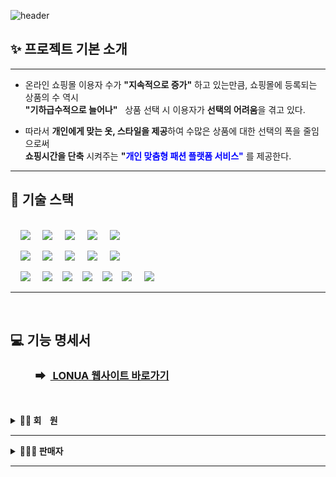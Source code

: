![header](https://capsule-render.vercel.app/api?type=Waving&color=F7BE81&height=250&section=header&text=👕LONUA👕&desc=All%20For%20Individual%20Customized%20Fashion&descSize=20&descAlign=50&descAlignY=70&fontSize=100&animation=fadeIn&fontColor=B404AE)

## ✨ 프로젝트 기본 소개

---

- 온라인 쇼핑몰 이용자 수가 **"지속적으로 증가"** 하고 있는만큼, 쇼핑몰에 등록되는 상품의 수 역시  
  **"기하급수적으로 늘어나"** &nbsp;&nbsp;상품 선택 시 이용자가 **선택의 어려움**을 겪고 있다.

- 따라서 **개인에게 맞는 옷, 스타일을 제공**하여 수많은 상품에 대한 선택의 폭을 줄임으로써  
  **쇼핑시간을 단축** 시켜주는 **"<span style="color:blue">개인 맞춤형 패션 플랫폼 서비스"</span>** 를 제공한다.

---

## 📌 기술 스택

<br>
&nbsp;&nbsp;&nbsp;&nbsp;<img src="https://img.shields.io/badge/GitHub-181717?style=flat&logo=GitHub&logoColor=white&color=black"></a></a>
&nbsp;&nbsp;&nbsp;&nbsp;<img src="https://img.shields.io/badge/Git-F05032?style=flat&logo=Git&logoColor=white&color=ffa500"></a></a>
&nbsp;&nbsp;&nbsp;&nbsp;<img src="https://img.shields.io/badge/MySQL InnoDB-4479A1?style=flat&logo=MySQL&logoColor=white"/></a></a>
&nbsp;&nbsp;&nbsp;&nbsp;<img src="https://img.shields.io/badge/Spring Boot-6DB33F?style=flat&logo=springBoot&logoColor=white&color=green"/></a></a>
&nbsp;&nbsp;&nbsp;&nbsp;<img src="https://img.shields.io/badge/Spring Security-6DB33F?style=flat&logo=Spring Security&logoColor=white&color=green"></a></a><br>

&nbsp;&nbsp;&nbsp;&nbsp;<img src="https://img.shields.io/badge/Amazon AWS-232F3E?style=flat&logo=AmazonAWS&logoColor=black&color=orange"/></a></a>
&nbsp;&nbsp;&nbsp;&nbsp;<img src="https://img.shields.io/badge/Amazon S3-569A31?style=flat&logo=Amazon S3&logoColor=white&color=red"/></a></a>
&nbsp;&nbsp;&nbsp;&nbsp;<img src="https://img.shields.io/badge/Spring Data Jpa-0285C9?style=flat&color=dark"></a></a>
&nbsp;&nbsp;&nbsp;&nbsp;<img src="https://img.shields.io/badge/QueryDSL-0285C9?style=flat"></a></a>
&nbsp;&nbsp;&nbsp;&nbsp;<img src="https://img.shields.io/badge/Amazon%20EC2-FF9900?style=flat&logo=Amazon%20EC2&logoColor=white"></a></a>

&nbsp;&nbsp;&nbsp;&nbsp;<img src="https://img.shields.io/badge/HTML5-E34F26?style=flat&logo=HTML5&logoColor=white">
&nbsp;&nbsp;&nbsp;&nbsp;<img src="https://img.shields.io/badge/CSS3-1572B6?style=flat&logo=CSS3&logoColor=white">&nbsp;&nbsp;&nbsp;&nbsp;<img src="https://img.shields.io/badge/JavaScript-F7DF1E?style=flat&logo=JavaScript&logoColor=black">&nbsp;&nbsp;&nbsp;&nbsp;<img src="https://img.shields.io/badge/CSS-1572B6?style=flat&logo=CSS3&logoColor=white&color=darkblue">&nbsp;&nbsp;&nbsp;&nbsp;<img src="https://img.shields.io/badge/Vue-FC08D?style=flat&logo=Vue.js&logoColor=black&color=lightgreen">&nbsp;&nbsp;&nbsp;&nbsp;<img src="https://img.shields.io/badge/Ununtu-E95420?style=flat&logo=Ubuntu&logoColor=black&color=darkorange">
&nbsp;&nbsp;&nbsp;&nbsp;<img src="https://img.shields.io/badge/nginx-%23009639.svg?style=flat&logo=nginx&logoColor=white"></a><br>

---

<br>

## 💻 기능 명세서

### &nbsp;&nbsp;&nbsp;&nbsp;&nbsp;　 ➡ &nbsp;[ LONUA 웹사이트 바로가기](https://www.lonuashop.kro.kr)

<br>
<br>

<details>
<summary><b>🫅🏻 회&nbsp;&nbsp;&nbsp;&nbsp;원</b></summary><br>
    <div>
         <details>
         <summary><b>회원 가입</b></summary>
                  <br>
         <p><b>➡ 회원이 회원 정보 [ 이메일, 패스워드, 이름, 생년월일, 성별, 전화번호, 집주소, 선호 스타일, 상체 유형, 하체 유형 ] 를<br>
 &nbsp;&nbsp;&nbsp;　입력하여 회원 가입을 진행한다.</b></p><br>
         <p><img src="https://github.com/beyond-sw-camp/be02-2nd-developer_passion-fashion/assets/148875644/8e207210-f31a-4a89-9d3b-0df528299055"/></p>
         </details><br>
	 <details>
         <summary><b>REQ-0023. 본인의 회원 정보 수정</b></summary>
                  <br>
         <p><b>➡ 회원이 수정하고 싶은 내용 [ 집 주소, 전화번호, 선호 스타일, 상/하체 유형 등 ] 을 입력하여 본인의 회원 정보를 수정한다.</b></p><br>
         <p><img src="https://github.com/beyond-sw-camp/be02-2nd-developer_passion-fashion/assets/148875644/bf54c5e2-36fc-410b-afdd-f7017103ab1f"/></p>
         </details><br>
	 <details>
         <summary><b>REQ-0024. 회원 탈퇴</b></summary>
                  <br>
         <p><b>➡ 회원이 회원 IDX를 통해 회원 탈퇴를 진행한다.</b></p><br>
         <p><img src="https://github.com/beyond-sw-camp/be02-2nd-developer_passion-fashion/assets/148875644/78b2ac42-c6d5-4dab-81da-57576b3fde0a"/></p>
         </details><br>
	 <details>
         <summary><b>REQ-0025. 일반 로그인</b></summary>
                  <br>
         <p><b>➡ 회원이 [ 이메일, 패스워드 ] 를 입력하여 로그인을 시도한다.</b></p><br>
         <p><img src="https://github.com/beyond-sw-camp/be02-2nd-developer_passion-fashion/assets/148875644/eaf0e902-9fbf-4964-8bc4-9b094b6ed06d"/></p>
         </details><br>
	 <details>
         <summary><b>REQ-0026. 카카오 로그인</b></summary>
                  <br>
         <p><b>➡ 회원이 카카오를 통해 로그인 및 서비스를 이용한다.</b></p><br>
         <p><img src="https://github.com/beyond-sw-camp/be02-2nd-developer_passion-fashion/assets/148875644/9369c157-ed31-4671-84a0-2d9f0e93835a"/></p>
         </details><br>
	 <details>
         <summary><b>REQ-0027. 이메일 인증</b></summary>
                  <br>
         <p><b>➡ 회원이 메일함으로 온 이메일을 클릭하여 이메일 인증을 진행한다.</b></p><br>
         <p><img src="https://github.com/beyond-sw-camp/be02-2nd-developer_passion-fashion/assets/148875644/ff3ff83b-a280-4a80-adc0-4185e26505d5"/></p>
         </details><br>
	 <details>
         <summary><b>REQ-0028. 쿠폰 모두 조회</b></summary>
                  <br>
         <p><b>➡ 작성 중</b></p><br>
         <p><img src="https://github.com/beyond-sw-camp/be02-2nd-developer_passion-fashion/assets/148875644/f4fe88f8-4ac7-4450-9d7e-4dc812ff974a"/></p>
         </details><br>
	 <details>
         <summary><b>REQ-0029. 상품 목록 조회</b></summary>
                  <br>
         <p><b>➡ 회원이 페이지 별 상품 목록을 조회한다.</b></p><br>
         <p><img src="https://github.com/beyond-sw-camp/be02-2nd-developer_passion-fashion/assets/148875644/8f23e7f9-32d6-422d-a9e0-0982327c65a5"/></p>
         </details><br>
	 <details>
         <summary><b>REQ-0030. 특정 상품 세부정보 조회</b></summary>
                  <br>
         <p><b>➡ 회원이 상품을 클릭하여 상품의 세부 정보를 조회한다.</b></p><br>
         <p><img src="https://github.com/beyond-sw-camp/be02-2nd-developer_passion-fashion/assets/148875644/7483a0b0-19db-47d7-ac79-7a3fc7bab7d6"/></p>
         </details><br>
	 <details>
         <summary><b>REQ-0031. 카테고리별 상품 목록 조회</b></summary>
                  <br>
         <p><b>➡ 회원이 원하는 카테고리를 클릭하여 카테고리에 해당하는 상품의 목록을 조회한다.</b></p><br>
         <p><img src="https://github.com/beyond-sw-camp/be02-2nd-developer_passion-fashion/assets/148875644/4c8ba1c1-15df-44a3-8648-61876b7cb049"/></p>
         </details><br>
	 <details>
         <summary><b>REQ-0032. 본인의 상/하체 유형과 동일한 사용자가 많이 구매한 상품 목록 조회</b></summary>
                  <br>
         <p><b>➡ 회원이 자신의 상/하체 유형과 동일한 회원이 많이 구매한 상품 순으로 상품 목록을 조회한다.</b></p><br>
         <p><img src="https://github.com/beyond-sw-camp/be02-2nd-developer_passion-fashion/assets/148875644/e73639cc-eb23-435d-8438-c72322220dec"/></p>
         </details><br>
	 <details>
         <summary><b>REQ-0033. 상품 주문 및 결제</b></summary>
                  <br>
         <p><b>➡ 회원이 원하는 상품을 주문한다.</b></p><br>
         <p><img src="https://github.com/beyond-sw-camp/be02-2nd-developer_passion-fashion/assets/148875644/dce38ef7-4630-4fbc-b0e4-fff441deab8c"/></p>
         </details><br>
	 <details>
         <summary><b>REQ-0034. 전체 주문 내역 조회</b></summary>
                  <br>
         <p><b>➡ 회원이 주문한 상품의 전체 목록을 조회한다.</b></p><br>
         <p><img src="https://github.com/beyond-sw-camp/be02-2nd-developer_passion-fashion/assets/148875644/4b07b404-0418-42d0-9028-2067a2035e1e"/></p>
         </details><br>
	 <details>
         <summary><b>REQ-0035. 특정 주문 내역 조회</b></summary>
                  <br>
         <p><b>➡ 회원이 주문한 특정 주문 내역의 세부정보를 조회한다.</b></p><br>
         <p><img src="https://github.com/beyond-sw-camp/be02-2nd-developer_passion-fashion/assets/148875644/3c3f3809-a51e-41d1-a0d4-bbf8ff77ee28"/></p>
         </details><br>
	 <details>
         <summary><b>REQ-0036. 주문 취소</b></summary>
                  <br>
         <p><b>➡ 회원이 상품이 배송되기 전이라면 주문을 취소한다.</b></p><br>
         <p><img src="https://github.com/beyond-sw-camp/be02-2nd-developer_passion-fashion/assets/148875644/499dfdb7-67d6-4bef-98b4-1c62218935bf"/></p>
         </details><br>
	 <details>
         <summary><b>REQ-0037. 상품에 대한 좋아요 표시</b></summary>
                  <br>
         <p><b>➡ 회원이 상품 IDX를 입력 하여 "좋아요" 를 누른다.</b></p><br>
         <p><img src="https://github.com/beyond-sw-camp/be02-2nd-developer_passion-fashion/assets/148875644/7d0ba8c2-da20-4391-8cee-615e6b737f7d"/></p>
         </details><br>
	 <details>
         <summary><b>REQ-0038. 좋아요 표시한 상품 목록 전체 조회</b></summary>
                  <br>
         <p><b>➡ 회원이 본인이 좋아요를 표시한 상품 목록 전체를 조회한다.</b></p><br>
         <p><img src="https://github.com/beyond-sw-camp/be02-2nd-developer_passion-fashion/assets/148875644/d2e1d323-53c9-4744-889e-7b0a03691320"/></p>
         </details><br>
	 <details>
         <summary><b>REQ-0039. 좋아요 취소</b></summary>
                  <br>
         <p><b>➡ 회원이 상품 IDX 와 좋아요 IDX 를 입력 하여 "좋아요" 누른 것을 취소한다.</b></p><br>
         <p><img src="https://github.com/beyond-sw-camp/be02-2nd-developer_passion-fashion/assets/148875644/ceb94efd-3894-419d-b7f3-320fe71cdaa1"/></p>
         </details><br>
	 <details>
         <summary><b>REQ-0040. 장바구니에 상품 등록</b></summary>
                  <br>
         <p><b>➡ 회원이 장바구니에 상품 IDX 와 회원 IDX 를 입력 하여 장바구니에 상품을 등록한다.</b></p><br>
         <p><img src="https://github.com/beyond-sw-camp/be02-2nd-developer_passion-fashion/assets/148875644/0d61adbd-f228-4293-8742-563c6722612b"/></p>
         </details><br>
	 <details>
         <summary><b>REQ-0041. 장바구니에 담긴 상품 목록 전체 조회</b></summary>
                  <br>
         <p><b>➡ 회원이 회원 IDX 를 입력 하여 장바구니에 담긴 상품 목록 전체를 조회한다.</b></p><br>
         <p><img src="https://github.com/beyond-sw-camp/be02-2nd-developer_passion-fashion/assets/148875644/9ee20345-1b15-47d0-b9ab-f6ebacb6e4e2"/></p>
         </details><br>
	 <details>
         <summary><b>REQ-0042. 장바구니에 담긴 상품 1개 삭제</b></summary>
                  <br>
         <p><b>➡ 회원이 장바구니 IDX 를 입력 하여 장바구니에 담긴 상품 1개를 삭제한다.</b></p><br>
         <p><img src="https://github.com/beyond-sw-camp/be02-2nd-developer_passion-fashion/assets/148875644/e994d3d7-0188-4e69-b501-b633cdcec0ec"/></p>
         </details><br>
	 <details>
         <summary><b>REQ-0043. 장바구니에 담긴 상품 전체 삭제</b></summary>
                  <br>
         <p><b>➡ 회원이 회원 IDX 를 입력 하여 장바구니에 담긴 상품 전체를 삭제한다.</b></p><br>
         <p><img src="https://github.com/beyond-sw-camp/be02-2nd-developer_passion-fashion/assets/148875644/840f21d5-cb2d-4738-9b68-73879e829a47"/></p>
         </details><br>
	 <details>
         <summary><b>REQ-0044. 구매한 상품 리뷰 작성</b></summary>
                  <br>
         <p><b>➡ 회원이 [ 리뷰 내용, 리뷰 사진, 별점 ] 을 입력 하여 리뷰를 작성한다.</b></p><br>
         <p><img src="https://github.com/beyond-sw-camp/be02-2nd-developer_passion-fashion/assets/148875644/9e385688-9038-4de6-aa15-b13a4199098f"/></p>
         </details><br>
	 <details>
         <summary><b>REQ-0045. 등록한 리뷰 수정</b></summary>
                  <br>
         <p><b>➡ 회원이 등록했던 리뷰의 내용을 수정한다.</b></p><br>
         <p><img src="https://github.com/beyond-sw-camp/be02-2nd-developer_passion-fashion/assets/148875644/f17d734e-74ae-4520-b3f5-796e87bf6dcb"/></p>
         </details><br>
	 <details>
         <summary><b>REQ-0046. 등록한 리뷰 삭제</b></summary>
                  <br>
         <p><b>➡ 회원이 리뷰 IDX 를 입력 하여 등록한 리뷰를 삭제한다.</b></p><br>
         <p><img src="https://github.com/beyond-sw-camp/be02-2nd-developer_passion-fashion/assets/148875644/8dd77a20-143a-4b2e-8b83-cff6bc7ef0a3"/></p>
         </details><br>
	 <details>
         <summary><b>REQ-0047. 특정 상품 조회 시 해당 상품의 전체 리뷰 조회</b></summary>
                  <br>
         <p><b>➡ 회원이 특정 상품 정보 조회 시 해당 상품의 전체 리뷰를 조회한다.</b></p><br>
         <p><img src="https://github.com/beyond-sw-camp/be02-2nd-developer_passion-fashion/assets/148875644/eef3f613-d039-4f5e-9b80-2bd09bd1510d"/></p>
         </details><br>
	 <details>
         <summary><b>REQ-0048. 구매한 상품의 리뷰를 조회</b></summary>
                  <br>
         <p><b>➡ 회원이 리뷰 IDX 를 입력 하여 구매한 상품의 리뷰를 조회한다.</b></p><br>
         <p><img src="https://github.com/beyond-sw-camp/be02-2nd-developer_passion-fashion/assets/148875644/0185b009-6780-4007-80a4-cb6a78fcd9bb"/></p>
         </details><br>
	 <details>
         <summary><b>REQ-0049. 질문 등록</b></summary>
                  <br>
         <p><b>➡ 회원이 [ 상품 IDX, 질문 유형, 질문 제목, 질문 내용 ] 을 입력 하여 질문을 등록한다.</b></p><br>
         <p><img src="https://github.com/beyond-sw-camp/be02-2nd-developer_passion-fashion/assets/148875644/3663501a-3dcb-4973-876f-a0bcb09209ee"/></p>
         </details><br>
	 <details>
         <summary><b>REQ-0050. 질문한 목록 전체 조회</b></summary>
                  <br>
         <p><b>➡ 회원이 회원 IDX 와 페이지 번호를 입력 하여 질문한 목록 전체를 조회한다.</b></p><br>
         <p><img src="https://github.com/beyond-sw-camp/be02-2nd-developer_passion-fashion/assets/148875644/f9d05089-d020-4b3d-ade5-c88fa419dc43"/></p>
         </details><br>
	 <details>
         <summary><b>REQ-0051. 질문 수정</b></summary>
                  <br>
         <p><b>➡ 회원이 등록했던 질문의 내용을 수정한다.</b></p><br>
         <p><img src="https://github.com/beyond-sw-camp/be02-2nd-developer_passion-fashion/assets/148875644/51744955-61a0-468a-902d-9934af39ebd6"/></p>
         </details><br>
	 <details>
         <summary><b>REQ-0052. 질문 삭제</b></summary>
                  <br>
         <p><b>➡ 회원이 회원 IDX를 입력 하여 등록 했던 질문을 삭제한다.</b></p><br>
         <p><img src="https://github.com/beyond-sw-camp/be02-2nd-developer_passion-fashion/assets/148875644/3c741e86-bd0f-4db8-bfad-849075269787"/></p>
         </details><br>
    </div>
</details>

---

<details>
<summary><b>🤵🏻‍♂️ 판매자</b></summary><br>
    <div>
         <details>
         <summary><b>REQ-0053. 질문에 대한 답변 등록</b></summary>
                  <br>
         <p><b>➡ 판매자가 [ 브랜드 IDX, 질문 IDX, 답변 내용 ] 을 입력하여 질문에 대한 답변을 등록한다.</b></p><br>
         <p><img src="https://github.com/beyond-sw-camp/be02-2nd-developer_passion-fashion/assets/148875644/c09ddb98-3727-49ad-b55b-9ca403c52232"/></p>
         </details><br>
	 <details>
         <summary><b>REQ-0054. 답변 목록 조회</b></summary>
                  <br>
         <p><b>➡ 판매자가 본인이 작성한 답변의 전체 목록을 조회한다.</b></p><br>
         <p><img src="https://github.com/beyond-sw-camp/be02-2nd-developer_passion-fashion/assets/148875644/ee048f52-64b9-48d2-8120-739c1a444026"/></p>
         </details><br>
	 <details>
         <summary><b>REQ-0055. 답변 수정</b></summary>
                  <br>
         <p><b>➡ 판매자가 [ 답변 IDX, 답변 내용 ] 을 입력하여 답변을 수정한다.</b></p><br>
         <p><img src="https://github.com/beyond-sw-camp/be02-2nd-developer_passion-fashion/assets/148875644/d0519bcc-1e36-41c3-ba66-b2a3339104c5"/></p>
         </details><br>
	 <details>
         <summary><b>REQ-0056. 지점 등록</b></summary>
                  <br>
         <p><b>➡ 판매자가 [ 브랜드 IDX, 지점명, 지점 주소 ] 를 입력하여 전국에 있는 본인 브랜드의 지점을 등록한다.</b></p><br>
         <p><img src="https://github.com/beyond-sw-camp/be02-2nd-developer_passion-fashion/assets/148875644/f05e9401-4beb-4f68-837b-a216ecc08721"/></p>
         </details><br>
	 <details>
         <summary><b>REQ-0057. 지점 전체 조회</b></summary>
                  <br>
         <p><b>➡ 판매자가 등록한 지점의 전체 목록을 조회한다.</b></p><br>
         <p><img src="https://github.com/beyond-sw-camp/be02-2nd-developer_passion-fashion/assets/148875644/c1ef061f-c1a7-4693-a5ae-a73aca2745f9"/></p>
         </details><br>
	 <details>
         <summary><b>REQ-0058. 지점명 단일 조회</b></summary>
                  <br>
         <p><b>➡ 판매자가 등록한 지점 중 특정 지점을 조회한다.</b></p><br>
         <p><img src="https://github.com/beyond-sw-camp/be02-2nd-developer_passion-fashion/assets/148875644/d534f4d1-80ac-49e0-878c-077aae64bcdc"/></p>
         </details><br>
	 <details>
         <summary><b>REQ-0059. 지점 수정</b></summary>
                  <br>
         <p><b>➡ 판매자가 [ 지점 IDX, 지점명, 지점 주소 ] 를 입력하여 등록한 지점을 수정한다.</b></p><br>
         <p><img src="https://github.com/beyond-sw-camp/be02-2nd-developer_passion-fashion/assets/148875644/626a19b8-558a-4670-a7fa-77f2aea14bba"/></p>
         </details><br>
	 <details>
         <summary><b>REQ-0060. 지점 삭제</b></summary>
                  <br>
         <p><b>➡ 판매자가 [ 지점 IDX ] 를 입력하여 등록한 지점을 삭제한다.</b></p><br>
         <p><img src="https://github.com/beyond-sw-camp/be02-2nd-developer_passion-fashion/assets/148875644/ca8efbbb-9cfb-4326-b110-45224dd06d83"/></p>
         </details><br>
	 <details>
         <summary><b>REQ-0061. 판매 상품 등록</b></summary>
                  <br>
         <p><b>➡ 브랜드(판매자)가 [ 브랜드 IDX, 카테고리 IDX, 스타일 IDX, 상품명, 상품수량, 가격, 상의 및 하의에 대한 치수, 상품 이미지<br>
&nbsp;&nbsp;&nbsp;　및 상품 설명 이미지 ] 를 입력하여 판매 상품을 등록한다.</b></p><br>
         <p><img src="https://github.com/beyond-sw-camp/be02-2nd-developer_passion-fashion/assets/148875644/6b96ef90-fac1-4128-88f1-6c93178bd69c"/></p>
         </details><br>
	 <details>
         <summary><b>REQ-0062. 등록 상품 정보 수정</b></summary>
                  <br>
         <p><b>➡ 브랜드(판매자)가 수정하고 싶은 내용을 입력하여 등록한 상품 정보를 수정한다.</b></p><br>
         <p><img src="https://github.com/beyond-sw-camp/be02-2nd-developer_passion-fashion/assets/148875644/ce3b8524-cecf-4217-9e4d-d6b65d5d2610"/></p>
         </details><br>
	 <details>
         <summary><b>REQ-0063. 등록 상품 목록 조회</b></summary>
                  <br>
         <p><b>➡ 판매자가 등록한 상품의 전체 목록을 조회한다.</b></p><br>
         <p><img src="https://github.com/beyond-sw-camp/be02-2nd-developer_passion-fashion/assets/148875644/2b232a39-6c59-466a-9d0a-13456358af82"/></p>
         </details><br>
	 <details>
         <summary><b>REQ-0064. 등록 상품 삭제</b></summary>
                  <br>
         <p><b>➡ 브랜드(판매자)가 등록한 상품을 삭제한다.</b></p><br>
         <p><img src="https://github.com/beyond-sw-camp/be02-2nd-developer_passion-fashion/assets/148875644/35b3ecdc-8393-4d97-89a2-e72762a53b50"/></p>
         </details><br>
	 <details>
         <summary><b>REQ-0065. 주문 받은 상품의 상태 수정</b></summary>
                  <br>
         <p><b>➡ 브랜드(판매자)가 주문 상태를 수정한다. ( 주문 접수 / 배송 전 / 배송 중 / 배송 완료 ) / 택배사 정보를 통해 자동<br>
&nbsp;&nbsp;&nbsp;　반영여부 확인 필요</b></p><br>
         <p><img src="https://github.com/beyond-sw-camp/be02-2nd-developer_passion-fashion/assets/148875644/b50fda48-d1fe-4c5a-9f38-b06805fc545a"/></p>
         </details><br>
    </div>
</details>

---
